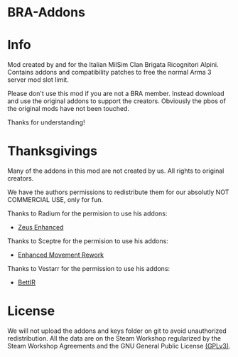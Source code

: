 # BRA-Addons

# Info

Mod created by and for the Italian MilSim Clan Brigata Ricognitori Alpini.
Contains addons and compatibility patches to free the normal Arma 3 server mod slot limit.

Please don't use this mod if you are not a BRA member. Instead download and use the original addons to support the creators.
Obviously the pbos of the original mods have not been touched.

Thanks for understanding!

# Thanksgivings

Many of the addons in this mod are not created by us. All rights to original creators.

We have the authors permissions to redistribute them for our absolutly NOT COMMERCIAL USE, only for fun.


Thanks to Radium for the permision to use his addons:
- [Zeus Enhanced](https://steamcommunity.com/workshop/filedetails/?id=1779063631)

Thanks to Sceptre for the permision to use his addons:
- [Enhanced Movement Rework](https://steamcommunity.com/sharedfiles/filedetails/?id=2034363662)

Thanks to Vestarr for the permission to use his addons:

- [BettIR](https://steamcommunity.com/sharedfiles/filedetails/?id=2260572637)

# License

We will not upload the addons and keys folder on git to avoid unauthorized redistribution. All the data are on the Steam Workshop regularized by the Steam Workshop Agreements and the GNU General Public License [(GPLv3)](https://github.com/GoDz3rK/BRA-Addons/blob/main/LICENSE).
